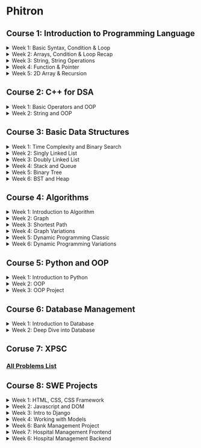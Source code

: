 # Phitron

## Course 1: Introduction to Programming Language

<details>
<summary>Week 1: Basic Syntax, Condition & Loop</summary>
    <ul>
        <li>Data types and limitations</li>
        <li>Operators, Conditional Statement</li>
        <li>Loop & Nested Loop</li>
    </ul>
</details>

<details>
<summary>Week 2: Arrays, Condition & Loop Recap</summary>
    <ul>
        <li>Nested if-else recap</li>
        <li>Nested Loop recap</li>
        <li>Array</li>
    </ul>
</details>

<details>
<summary>Week 3: String, String Operations</summary>
    <ul>
        <li>Array Operations</li>
        <li>String</li>
        <li>String Operation</li>
    </ul>
</details>

<details>
<summary>Week 4: Function & Pointer</summary>
    <ul>
        <li>Nested loop reacap</li>
        <li>Function</li>
        <li>Pointer</li>
    </ul>
</details>

<details>
<summary>Week 5: 2D Array & Recursion</summary>
    <ul>
        <li>2D Array</li>
        <li>Recursion</li>
        <li>Recursion Problem Solving</li>
    </ul>
</details>

## Course 2: C++ for DSA

<details>
<summary>Week 1: Basic Operators and OOP</summary>
    <ul>
        <li>Basic Operators</li>
        <li>Dynamic Memory Allocation</li>
        <li>Class and Object</li>
    </ul>
</details>

<details>
<summary>Week 2: String and OOP</summary>
    <ul>
        <li>String</li>
        <li>Class and String</li>
        <li>Array of Objects</li>
    </ul>
</details>

## Course 3: Basic Data Structures

<details>
<summary>Week 1: Time Complexity and Binary Search</summary>
    <ul>
        <li>Time Complexsity</li>
        <li>STL Vector</li>
        <li>Prefix Sum and Binary Search</li>
    </ul>
</details>

<details>
<summary>Week 2: Singly Linked List</summary>
    <ul>
        <li>Singly Linked List</li>
        <li>Operations on Singly Linked List</li>
        <li>Singly Linked List Recap</li>
    </ul>
</details>

<details>
<summary>Week 3: Doubly Linked List</summary>
    <ul>
        <li>Doubly Linked List</li>
        <li>STL List and Cycle Detection</li>
        <li>Linked List related problem solving</li>
    </ul>
</details>

<details>
<summary>Week 4: Stack and Queue</summary>
    <ul>
        <li>Queue Implementation</li>
        <li>STL Stack and Queue</li>
        <li>Stack and Queue related problem solving</li>
    </ul>
</details>

<details>
<summary>Week 5: Binary Tree</summary>
    <ul>
        <li>Binary Tree Implementation</li>
        <li>Binary Tree Operations</li>
        <li>Binary Tree related problem solving</li>
    </ul>
</details>

<details>
<summary>Week 6: BST and Heap</summary>
    <ul>
        <li>BST Implementation</li>
        <li>Heap Implementation</li>
        <li>STL Priority Queue and Map</li>
    </ul>
</details>


## Course 4: Algorithms

<details>
<summary>Week 1: Introduction to Algorithm</summary>
    <ul>
        <li>Algorithm Analysis</li>
        <li>Asymptotic Notation</li>
        <li>Divide and Conquer</li>
    </ul>
</details>

<details>
<summary>Week 2: Graph</summary>
    <ul>
        <li>Representation</li>
        <li>BFS</li>
        <li>DFS</li>
    </ul>
</details>

<details>
<summary>Week 3: Shortest Path</summary>
    <ul>
        <li>Dijkstra</li>
        <li>Bellman Ford</li>
        <li>Floyd Warshall</li>
    </ul>
</details>

<details>
<summary>Week 4: Graph Variations</summary>
    <ul>
        <li>Disjoint Set</li>
        <li>Minimum Spanning Tree</li>
        <li>Bellman Ford and Floyd Warshall</li>
    </ul>
</details>

<details>
<summary>Week 5: Dynamic Programming Classic</summary>
    <ul>
        <li>Fibonacci Series</li>
        <li>0-1 Knapsack</li>
        <li>0-1 Knapsack Variations</li>
    </ul>
</details>

<details>
<summary>Week 6: Dynamic Programming Variations</summary>
    <ul>
        <li>Unbounded Knapsack</li>
        <li>LCS</li>
        <li>LCS Variations</li>
    </ul>
</details>

## Course 5: Python and OOP

<details>
<summary>Week 1: Introduction to Python</summary>
    <ul>
        <li>Intro to Python</li>
        <li>Basic Python 1</li>
        <li>Basic Python 2</li>
    </ul>
</details>

<details>
<summary>Week 2: OOP</summary>
    <ul>
        <li>Class and Object</li>
        <li>Python OOP</li>
        <li>OOP More</li>
    </ul>
</details>

<details>
<summary>Week 3: OOP Project</summary>
    <ul>
        <li>Ride Sharing</li>
        <li>Restaurant Project</li>
        <li>School Management</li>
    </ul>
</details>

## Course 6: Database Management

<details>
<summary>Week 1: Introduction to Database</summary>
    <ul>
        <li>Intro to Database</li>
        <li>MYSQL and Basic Query</li>
        <li>Table Query</li>
    </ul>
</details>

<details>
<summary>Week 2: Deep Dive into Database</summary>
    <ul>
        <li>Functions</li>
        <li>Subquery</li>
        <li>Join</li>
    </ul>
</details>


## Coruse 7: XPSC
### [All Problems List](https://github.com/samiunblack/phitron/tree/main/xpsc)


## Course 8: SWE Projects

<details>
<summary>Week 1: HTML, CSS, CSS Framework</summary>
<ul>
    <li>HTML</li>
    <li>CSS</li>
    <li>Bootstrap</li>
</ul>
</details>
<details>
<summary>Week 2: Javascript and DOM</summary>
<ul>
    <li>Javascript</li>
    <li>DOM</li>
    <li>Fetch API</li>
</ul>
</details>
<details>
<summary>Week 3: Intro to Django</summary>
<ul>
    <li>Introduction to Django</li>
    <li>Working with Django Template</li>
    <li>More about templates and files</li>
</ul>
</details>
<details>
<summary>Week 4: Working with Models</summary>
<ul>
    <li>Forms in Django</li>
    <li>Models and ModelForm in Django</li>
    <li>Simple Blog Project Part I</li>
</ul>
</details>
<details>
<summary>Week 6: Bank Management Project</summary>
<ul>
    <li>Bank Management Project I</li>
    <li>Bank Management Project II</li>
    <li>Bank Management Project III</li>
</ul>
</details>
<details>
<summary>Week 7: Hospital Management Frontend</summary>
<ul>
    <li>Hospital Management Frontend I</li>
    <li>Hospital Management Frontend II</li>
    <li>Hospital Management Frontend III</li>
</ul>
</details>
<details>
<summary>Week 6: Hospital Management Backend</summary>
<ul>
    <li>Creating models</li>
    <li>Creating serializers</li>
    <li>Creating authentication system</li>
</ul>
</details>